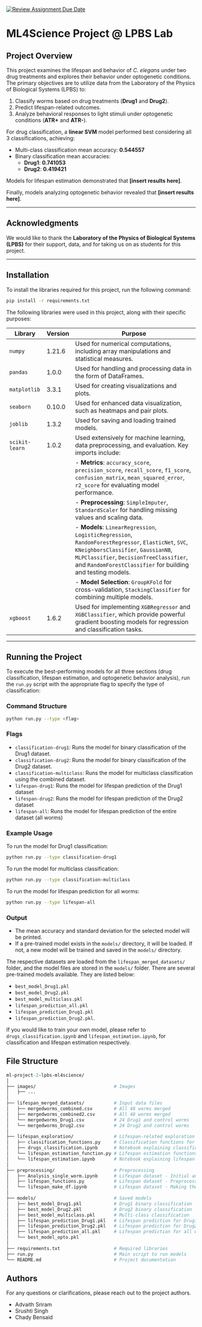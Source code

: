 [![Review Assignment Due Date](https://classroom.github.com/assets/deadline-readme-button-22041afd0340ce965d47ae6ef1cefeee28c7c493a6346c4f15d667ab976d596c.svg)](https://classroom.github.com/a/UDdkOEMs)

# ML4Science Project @ LPBS Lab

## Project Overview

This project examines the lifespan and behavior of *C. elegans* under two drug treatments and explores their behavior under optogenetic conditions. The primary objectives are to utilize data from the Laboratory of the Physics of Biological Systems (LPBS) to:

1. Classify worms based on drug treatments (**Drug1** and **Drug2**).
2. Predict lifespan-related outcomes.
3. Analyze behavioral responses to light stimuli under optogenetic conditions (**ATR+** and **ATR-**).

For drug classification, a **linear SVM** model performed best considering all 3 classifications, achieving:
- Multi-class classification mean accuracy: **0.544557**
- Binary classification mean accuracies:
  - **Drug1**: **0.741053**
  - **Drug2**: **0.419421**

Models for lifespan estimation demonstrated that **[insert results here]**.

Finally, models analyzing optogenetic behavior revealed that **[insert results here]**.

---

## Acknowledgments

We would like to thank the **Laboratory of the Physics of Biological Systems (LPBS)** for their support, data, and for taking us on as students for this project.

---

## Installation

To install the libraries required for this project, run the following command:

```bash
pip install -r requirements.txt
```

The following libraries were used in this project, along with their specific purposes:

| Library        | Version | Purpose                                                                                  |
|----------------|---------|------------------------------------------------------------------------------------------|
| `numpy`        | 1.21.6  | Used for numerical computations, including array manipulations and statistical measures. |
| `pandas`       | 1.0.0   | Used for handling and processing data in the form of DataFrames.                        |
| `matplotlib`   | 3.3.1   | Used for creating visualizations and plots.                                             |
| `seaborn`      | 0.10.0  | Used for enhanced data visualization, such as heatmaps and pair plots.                  |
| `joblib`       | 1.3.2   | Used for saving and loading trained models.                                             |
| `scikit-learn` | 1.0.2   | Used extensively for machine learning, data preprocessing, and evaluation. Key imports include: |
|                |         | - **Metrics**: `accuracy_score`, `precision_score`, `recall_score`, `f1_score`, `confusion_matrix`, `mean_squared_error`, `r2_score` for evaluating model performance. |
|                |         | - **Preprocessing**: `SimpleImputer`, `StandardScaler` for handling missing values and scaling data. |
|                |         | - **Models**: `LinearRegression`, `LogisticRegression`, `RandomForestRegressor`, `ElasticNet`, `SVC`, `KNeighborsClassifier`, `GaussianNB`, `MLPClassifier`, `DecisionTreeClassifier`, and `RandomForestClassifier` for building and testing models. |
|                |         | - **Model Selection**: `GroupKFold` for cross-validation, `StackingClassifier` for combining multiple models. |
| `xgboost`      | 1.6.2   | Used for implementing `XGBRegressor` and `XGBClassifier`, which provide powerful gradient boosting models for regression and classification tasks. |

---

## Running the Project

To execute the best-performing models for all three sections (drug classification, lifespan estimation, and optogenetic behavior analysis), run the `run.py` script with the appropriate flag to specify the type of classification:

### Command Structure
```bash
python run.py --type <flag>
```

### Flags
- `classification-drug1`: Runs the model for binary classification of the Drug1 dataset.
- `classification-drug2`: Runs the model for binary classification of the Drug2 dataset.
- `classification-multiclass`: Runs the model for multiclass classification using the combined dataset.
- `lifespan-drug1`: Runs the model for lifespan prediction of the Drug1 dataset
- `lifespan-drug2`: Runs the model for lifespan prediction of the Drug2 dataset
- `lifespan-all`: Runs the model for lifespan prediction of the entire dataset (all worms)


### Example Usage
To run the model for Drug1 classification:
```bash
python run.py --type classification-drug1
```
To run the model for multiclass classification:
```bash
python run.py --type classification-multiclass
```
To run the model for lifespan prediction for all worms:
```bash
python run.py --type lifespan-all
```

### Output
- The mean accuracy and standard deviation for the selected model will be printed.
- If a pre-trained model exists in the `models/` directory, it will be loaded. If not, a new model will be trained and saved in the `models/` directory.

The respective datasets are loaded from the `lifespan_merged_datasets/` folder, and the model files are stored in the `models/` folder. There are several pre-trained models available. They are listed below:
- `best_model_Drug1.pkl`
- `best_model_Drug2.pkl`
- `best_model_multiclass.pkl`
- `lifespan_prediction_all.pkl`
- `lifespan_prediction_Drug1.pkl`
- `lifespan_prediction_Drug2.pkl`.

If you would like to train your own model, please refer to `drugs_classification.ipynb` and `lifespan_estimation.ipynb`, for classification and lifespan estimation respectively.

## File Structure 

```graphql
ml-project-2-lpbs-ml4science/
│
├── images/                             # Images
│   ├── ... 
│
├── lifespan_merged_datasets/           # Input data files
│   ├── mergedworms_combined.csv        # All 48 worms merged
│   ├── mergedworms_combined2.csv       # All 48 worms merged
│   └── mergedworms_Drug1.csv           # 24 Drug1 and control worms
│   └── mergedworms_Drug2.csv           # 24 Drug2 and control worms
│
├── lifespan_exploration/               # Lifespan-related exploration
│   ├── classification_functions.py     # Classification functions for training model and plotting
│   ├── drugs_classification.ipynb      # Notebook explaining classification
│   └── lifespan_estimation_function.py # Lifespan estimation functions for training model
│   └── lifespan_estimation.ipynb       # Notebook explaining lifespan estimation
│
├── preprocessing/                      # Preprocessing
│   ├── Analysis_single_worm.ipynb      # Lifespan dataset - Initial analysis for feature engineering         
│   ├── lifespan_functions.py           # Lifespan dataset - Preprocessing functions
│   └── lifespan_make_df.ipynb          # Lifespan dataset - Making the dataframe and checking worm death
│
├── models/                             # Saved models
│   ├── best_model_Drug1.pkl            # Drug1 binary classification  
│   ├── best_model_Drug2.pkl            # Drug2 binary classification
│   ├── best_model_multiclass.pkl       # Multi-class classification
│   ├── lifespan_prediction_Drug1.pkl   # Lifespan prediction for Drug1
│   ├── lifespan_prediction_Drug2.pkl   # Lifespan prediction for Drug2
│   ├── lifespan_prediction_all.pkl     # Lifespan prediction for all worms
│   └── best_model_opto.pkl             
│
├── requirements.txt                    # Required libraries
├── run.py                              # Main script to run models
└── README.md                           # Project documentation
```

## Authors

For any questions or clarifications, please reach out to the project authors.

- Advaith Sriram
- Srushti Singh
- Chady Bensaid